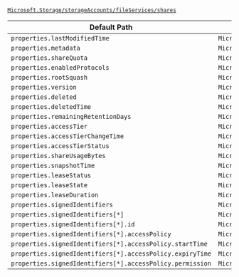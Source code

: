 [`Microsoft.Storage/storageAccounts/fileServices/shares`](https://docs.microsoft.com/en-us/azure/templates/microsoft.storage/storageaccounts/fileservices/shares)

| Default Path | Alias |
|---|---|
| `properties.lastModifiedTime` | `Microsoft.Storage/storageAccounts/fileServices/shares/lastModifiedTime` |
| `properties.metadata` | `Microsoft.Storage/storageAccounts/fileServices/shares/metadata` |
| `properties.shareQuota` | `Microsoft.Storage/storageAccounts/fileServices/shares/shareQuota` |
| `properties.enabledProtocols` | `Microsoft.Storage/storageAccounts/fileServices/shares/enabledProtocols` |
| `properties.rootSquash` | `Microsoft.Storage/storageAccounts/fileServices/shares/rootSquash` |
| `properties.version` | `Microsoft.Storage/storageAccounts/fileServices/shares/version` |
| `properties.deleted` | `Microsoft.Storage/storageAccounts/fileServices/shares/deleted` |
| `properties.deletedTime` | `Microsoft.Storage/storageAccounts/fileServices/shares/deletedTime` |
| `properties.remainingRetentionDays` | `Microsoft.Storage/storageAccounts/fileServices/shares/remainingRetentionDays` |
| `properties.accessTier` | `Microsoft.Storage/storageAccounts/fileServices/shares/accessTier` |
| `properties.accessTierChangeTime` | `Microsoft.Storage/storageAccounts/fileServices/shares/accessTierChangeTime` |
| `properties.accessTierStatus` | `Microsoft.Storage/storageAccounts/fileServices/shares/accessTierStatus` |
| `properties.shareUsageBytes` | `Microsoft.Storage/storageAccounts/fileServices/shares/shareUsageBytes` |
| `properties.snapshotTime` | `Microsoft.Storage/storageAccounts/fileServices/shares/snapshotTime` |
| `properties.leaseStatus` | `Microsoft.Storage/storageAccounts/fileServices/shares/leaseStatus` |
| `properties.leaseState` | `Microsoft.Storage/storageAccounts/fileServices/shares/leaseState` |
| `properties.leaseDuration` | `Microsoft.Storage/storageAccounts/fileServices/shares/leaseDuration` |
| `properties.signedIdentifiers` | `Microsoft.Storage/storageAccounts/fileServices/shares/signedIdentifiers` |
| `properties.signedIdentifiers[*]` | `Microsoft.Storage/storageAccounts/fileServices/shares/signedIdentifiers[*]` |
| `properties.signedIdentifiers[*].id` | `Microsoft.Storage/storageAccounts/fileServices/shares/signedIdentifiers[*].id` |
| `properties.signedIdentifiers[*].accessPolicy` | `Microsoft.Storage/storageAccounts/fileServices/shares/signedIdentifiers[*].accessPolicy` |
| `properties.signedIdentifiers[*].accessPolicy.startTime` | `Microsoft.Storage/storageAccounts/fileServices/shares/signedIdentifiers[*].accessPolicy.startTime` |
| `properties.signedIdentifiers[*].accessPolicy.expiryTime` | `Microsoft.Storage/storageAccounts/fileServices/shares/signedIdentifiers[*].accessPolicy.expiryTime` |
| `properties.signedIdentifiers[*].accessPolicy.permission` | `Microsoft.Storage/storageAccounts/fileServices/shares/signedIdentifiers[*].accessPolicy.permission` |

